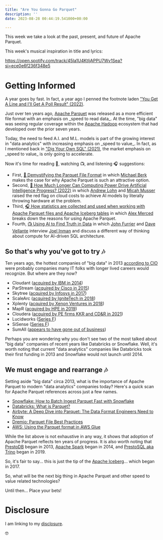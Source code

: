```yaml
---
title: "Are You Gonna Go Parquet"
description: ''
date: 2023-08-28 00:44:19.541000+00:00

---
```


This week we take a look at the past, present, and future of Apache Parquet. 

This week's musical inspiration in title and lyrics:

https://open.spotify.com/track/45Ia1U4KtIjAPPU7Wv1Sea?si=ece0e6f236f348e5

# Getting Informed

A year goes by fast. In fact, a year ago I penned the footnote laden ["You Get A Line and I'll Get A Poll Result" (2022)](https://fudge.org/archive/you-get-a-line-and-ill-get-a-poll-result/).

Just over ten years ago, [Apache Parquet](https://github.com/apache/parquet-format) was released as a more efficient file format with an emphasis on \_speed to read data\_. At the time, "big data" was seeing regular coverage within the [Apache Hadoop](https://github.com/apache/hadoop) ecosystem that had developed over the prior seven years.

Today, the need to feed A.I. and M.L. models is part of the growing interest in "data analytics" with increasing emphasis on \_speed to value\_. In fact, as I mentioned back in ["Dig Your Own SQL" (2021)](https://fudge.org/archive/fudge-sunday-dig-your-own-sql/), the market emphasis on \_speed to value\_ is only going to accelerate.

Now it's time for reading 📖, watching 📺, and listening 🎧 suggestions:

- First, [📖 Demystifying the Parquet File Format](https://towardsdatascience.com/demystifying-the-parquet-file-format-13adb0206705) in which [Michael Berk](https://www.linkedin.com/in/michael-berk-48783a146/) makes the case for why Apache Parquet is such an attractive option.
- Second, [📖 How Much Longer Can Computing Power Drive Artificial Intelligence Progress? (2022)](https://cset.georgetown.edu/publication/ai-and-compute/) in which [Andrew Lohn](https://www.linkedin.com/in/anlohn/) and [Micah Musser](https://www.linkedin.com/in/micah-musser-a485b5121/) raised the red flag on cloud costs to achieve AI models by literally throwing hardware at the problem.
- Third, [🎧 How statistics are collected and used when working with Apache Parquet files and Apache Iceberg tables](https://open.spotify.com/episode/4ErBQ38JLdKyiWPdi5hLzt?si=j4GcXaLaSwK7I-PbrX7U4w) in which [Alex Merced](https://www.linkedin.com/in/alexmerced/) breaks down the reasons for using Apache Parquet.
- Fourth, [📺 Using AI to Find Truth in Data](https://www.youtube.com/watch?v=pKYRcm\_-THI) in which [John Furrier](https://www.linkedin.com/in/furrier/) and [Dave Vellante](https://www.linkedin.com/in/dvellante/) interview [Joel Inman](https://www.linkedin.com/in/joel-inman/) and discuss a different way of thinking about compute for AI-driven SQL architecture.

## So that's why you've got to try 🎶

Ten years ago, the hottest companies of "big data" in 2013 [according to CIO](https://www.cio.com/article/289000/big-data-10-hot-big-data-startups-to-watch.html) were probably companies many IT folks with longer lived careers would recognize. But where are they now?

- Cloudant ([acquired by IBM in 2014](https://web.archive.org/web/20140328161638/http://www-03.ibm.com/press/us/en/pressrelease/43238.wss?CT=ISM0056))
- ParStream ([acquired by Cisco in 2015](https://blogs.cisco.com/news/cisco-announces-data-analytics-news))
- Skytree ([acquired by Infosys in 2017](https://www.bizjournals.com/atlanta/news/2017/04/18/indias-infosys-snags-formergeorgia-tech-artificial.html))
- ScaleArc ([acquired by IgniteTech in 2018](https://ignitetech.com/about/blogs/esw-capital-llc-completes-acquisition-scalearc))
- Xplenty ([acquired by Xenon Ventures in 2018](https://en.globes.co.il/en/article-xenon-ventures-buys-israeli-cloud-data-co-xplenty-1001265417))
- MapR ([acquired by HPE in 2019](https://www.hpe.com/us/en/newsroom/press-release/2019/08/hpe-advances-its-intelligent-data-platform-with-acquisition-of-mapr-business-assets.html))
- Cloudera ([acquired by PE firms KKR and CD&R in 2021](https://www.cloudera.com/about/news-and-blogs/press-releases/2021-10-08-cloudera-completes-agreement-to-become-a-private-company.html))
- Lucidworks ([Series F](https://www.crunchbase.com/organization/lucidworks))
- SiSense ([Series F](https://www.crunchbase.com/organization/sisense))
- SumAll ([appears to have gone out of business](https://www.crunchbase.com/organization/sumall))

Perhaps you are wondering why you don't see two of the most talked about "big data" companies of recent years like Databricks or Snowflake. Well, it's worth noting that current "data analytics" companies like Databricks took their first funding in 2013 and Snowflake would not launch until 2014.

## We must engage and rearrange 🎶

Setting aside "big data" circa 2013, what is the importance of Apache Parquet to modern "data analytics" companies today? Here's a quick scan for Apache Parquet references across just a few names.

- [Snowflake: How to Batch Ingest Parquet Fast with Snowflake](https://www.snowflake.com/blog/faster-batch-ingestion-for-parquet/)
- [Databricks: What is Parquet?](https://www.databricks.com/glossary/what-is-parquet)
- [Airbyte: A Deep Dive into Parquet: The Data Format Engineers Need to Know](https://airbyte.com/data-engineering-resources/parquet-data-format)
- [Dremio: Parquet File Best Practices](https://docs.dremio.com/current/sonar/query-manage/data-formats/parquet-files/)
- [AWS: Using the Parquet format in AWS Glue](https://docs.aws.amazon.com/glue/latest/dg/aws-glue-programming-etl-format-parquet-home.html)

While the list above is not exhaustive in any way, it shows that adoption of Apache Parquet reflects ten years of progress. It is also worth noting that [PrestoDB](https://prestodb.io) began in 2013, [Apache Spark](https://spark.apache.org) began in 2014, and [PrestoSQL aka Trino](https://trino.io) began in 2019. 

So, it's fair to say... this is just the tip of the [Apache Iceberg](https://iceberg.apache.org)... which began in 2017.

So, what will be the next big thing in Apache Parquet and other speed to value related technologies?

Until then… Place your bets!

# Disclosure

I am linking to my [disclosure](https://jaycuthrell.com/disclosure/).

🤓